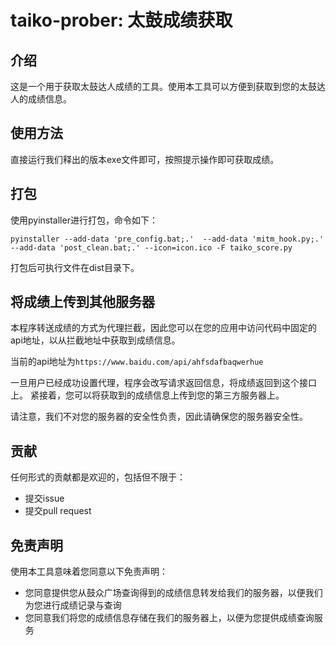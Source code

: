 # taiko-prober: 太鼓成绩获取

## 介绍
这是一个用于获取太鼓达人成绩的工具。使用本工具可以方便到获取到您的太鼓达人的成绩信息。

## 使用方法
直接运行我们释出的版本exe文件即可，按照提示操作即可获取成绩。


## 打包
使用pyinstaller进行打包，命令如下：
```shell
pyinstaller --add-data 'pre_config.bat;.'  --add-data 'mitm_hook.py;.' --add-data 'post_clean.bat;.' --icon=icon.ico -F taiko_score.py
```
打包后可执行文件在dist目录下。

## 将成绩上传到其他服务器
本程序转送成绩的方式为代理拦截，因此您可以在您的应用中访问代码中固定的api地址，以从拦截地址中获取到成绩信息。

当前的api地址为`https://www.baidu.com/api/ahfsdafbaqwerhue`

一旦用户已经成功设置代理，程序会改写请求返回信息，将成绩返回到这个接口上。 紧接着，您可以将获取到的成绩信息上传到您的第三方服务器上。

请注意，我们不对您的服务器的安全性负责，因此请确保您的服务器安全性。

## 贡献
任何形式的贡献都是欢迎的，包括但不限于：
- 提交issue
- 提交pull request

## 免责声明
使用本工具意味着您同意以下免责声明：
- 您同意提供您从鼓众广场查询得到的成绩信息转发给我们的服务器，以便我们为您进行成绩记录与查询
- 您同意我们将您的成绩信息存储在我们的服务器上，以便为您提供成绩查询服务
